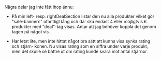 Några delar jag inte fått ihop ännu:

- På min left- resp. rightDealSection listar den nu alla produkter vilket gör "sale-bannern" ofantligt lång och där ska endast 4 eller möjligtvis 6 produkter
med "deal"-tag visas. Antar att jag behöver koppla det genom tagen på något vis.

- Har letat lite, men inte hittat något bra sätt att kunna visa synka rating och stjärn-ikonen. Nu visas rating som en siffra under varje produkt, men det skulle se bättre ut om rating kunde svara mot antal stjärnor. 
